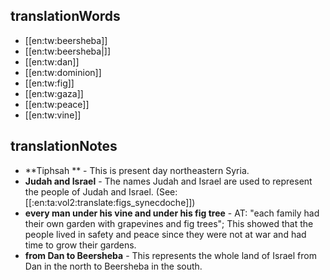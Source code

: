 ## translationWords

* [[en:tw:beersheba]]
* [[en:tw:beersheba|]]
* [[en:tw:dan]]
* [[en:tw:dominion]]
* [[en:tw:fig]]
* [[en:tw:gaza]]
* [[en:tw:peace]]
* [[en:tw:vine]]

## translationNotes

* **Tiphsah ** - This is present day northeastern Syria.
* **Judah and Israel** - The names Judah and Israel are used to represent the people of Judah and Israel.  (See: [[:en:ta:vol2:translate:figs_synecdoche]])
* **every man under his vine and under his fig tree** - AT: "each family had their own garden with grapevines and fig trees"; This showed that the people lived in safety and peace since they were not at war and had time to grow their gardens.
* **from Dan to Beersheba** - This represents the whole land of Israel from Dan in the north to Beersheba in the south.

